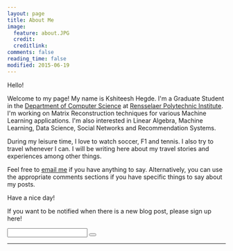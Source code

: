 ```yaml
---
layout: page
title: About Me
image:
  feature: about.JPG
  credit: 
  creditlink: 
comments: false
reading_time: false
modified: 2015-06-19
---
```


Hello!  

Welcome to my page! My name is Kshiteesh Hegde. I'm a Graduate Student in the [Department of Computer Science](https://cs.rpi.edu/) at [Rensselaer Polytechnic Institute](https://www.rpi.edu/). I'm working on Matrix Reconstruction techniques for various Machine Learning applications. I'm also interested in Linear Algebra, Machine Learning, Data Science, Social Networks and Recommendation Systems.   

During my leisure time, I love to watch soccer, F1 and tennis. I also try to travel whenever I can. I will be writing here about my travel stories and experiences among other things.   

Feel free to [email me](mailto:kshiteesh@hegde.me) if you have anything to say. Alternatively, you can use the appropriate comments sections if you have specific things to say about my posts.   

Have a nice day!  

If you want to be notified when there is a new blog post, please sign up here!  

<div class="row">
	<form action="//hegde.us10.list-manage.com/subscribe/post?u=def4dd9781daa1f9d44dc7676&amp;id=d57ca91cf1&c=?" method="get">
								<input type="email" name="EMAIL" id="email">
								<button type="submit" class="button icon submit" value="Subscribe" name="subscribe"></button>
	</form>
</div>  
  
  
 ---